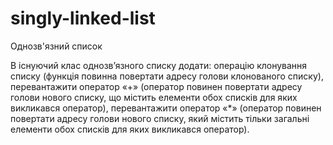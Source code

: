 # singly-linked-list
Однозв'язний список

В існуючий клас однозв’язного списку додати: операцію клонування списку (функція повинна повертати адресу голови клонованого списку), перевантажити оператор «+» (оператор повинен повертати адресу голови нового списку, що містить елементи обох списків для яких викликався оператор), перевантажити оператор «*» (оператор повинен повертати адресу голови нового списку, який містить тільки загальні елементи обох списків для яких викликався оператор).

